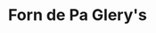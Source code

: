 ---
title: "Forn de Pa Glery's"
url: /lhospitalet-de-llobregat/forn-de-pa-glerys/
shop: panadería
---
